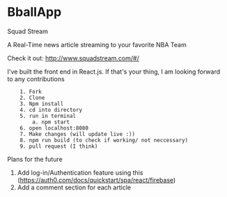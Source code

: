 # BballApp

Squad Stream  

A Real-Time news article streaming to your favorite NBA Team


Check it out: http://www.squadstream.com/#/


I've built the front end in React.js. 
 If that's your thing, I am looking forward to any contributions

``` 
    1. Fork
    2. Clone
    3. Npm install
    4. cd into directory
    5. run in terminal 
        a. npm start
    6. open localhost:8080
    7. Make changes (will update live :))
    8. npm run build (to check if working/ not neccessary)
    9. pull request (I think)
```

Plans for the future 

1. Add log-in/Authentication feature using this (https://auth0.com/docs/quickstart/spa/react/firebase)
2. Add a comment section for each article 
